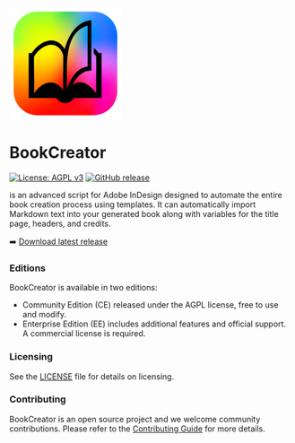 <img src="docs/images/automaticbook-logo.png" alt="Mon logo" width="200"/>

# BookCreator
[![License: AGPL v3](https://img.shields.io/badge/License-AGPL%20v3-blue.svg)](https://www.gnu.org/licenses/agpl-3.0)
[![GitHub release](https://img.shields.io/github/v/release/lab-Spectral/BookCreator?include_prereleases&sort=semver)](https://github.com/lab-Spectral/BookCreator/releases/latest)

is an advanced script for Adobe InDesign designed to automate the entire book creation process using templates. It can automatically import Markdown text into your generated book along with variables for the title page, headers, and credits.

➡️ [Download latest release](https://github.com/lab-Spectral/BookCreator/releases/latest)


### Editions

BookCreator is available in two editions:
- Community Edition (CE) released under the AGPL license, free to use and modify.
- Enterprise Edition (EE) includes additional features and official support. A commercial license is required.

### Licensing
See the [LICENSE](LICENSE) file for details on licensing.

### Contributing
BookCreator is an open source project and we welcome community contributions.
Please refer to the [Contributing Guide](CONTRIBUTING.md) for more details.
